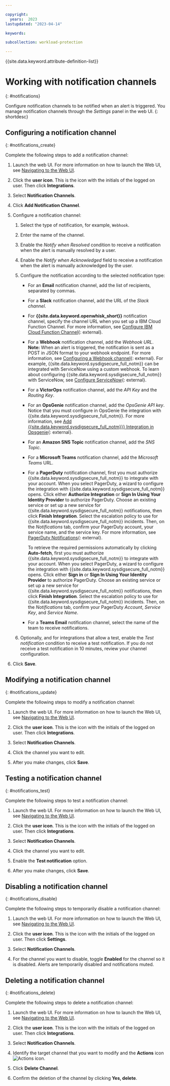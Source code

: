 ```yaml
---

copyright:
  years:  2023
lastupdated: "2023-04-14"

keywords:

subcollection: workload-protection

---
```


{{site.data.keyword.attribute-definition-list}}


# Working with notification channels
{: #notifications}

Configure notification channels to be notified when an alert is triggered. You manage notification channels through the *Settings* panel in the web UI.
{: shortdesc}


## Configuring a notification channel
{: #notifications_create}

Complete the following steps to add a notification channel:

1. Launch the web UI. For more information on how to launch the Web UI, see [Navigating to the Web UI](/docs/workload-protection?topic=workload-protection-launch).

2. Click the **user icon**.  This is the icon with the initials of the logged on user.  Then click **Integrations**.

3. Select **Notification Channels**.

4. Click **Add Notification Channel**.

5. Configure a notification channel:

    1. Select the type of notification, for example, `Webhook`.

    2. Enter the name of the channel.

    3. Enable the *Notify when Resolved* condition to receive a notification when the alert is manually resolved by a user.

    4. Enable the *Notify when Acknowledged* field to receive a notification when the alert is manually acknowledged by the user.

    5. Configure the notification according to the selected notification type:

        * For an **Email** notification channel, add the list of recipients, separated by commas.

        * For a **Slack** notification channel, add the URL of the *Slack channel*.

        * For **{{site.data.keyword.openwhisk_short}}** notification channel, specify the channel URL when you set up a IBM Cloud Function Channel. For more information, see [Configure IBM Cloud Function Channel](https://docs.sysdig.com/en/configure-ibm-cloud-functions-channel.html){: external}.

        * For a **Webhook** notification channel, add the *Webhook URL*. **Note:** When an alert is triggered, the notification is sent as a POST in JSON format to your webhook endpoint. For more information, see [Configuring a Webhook channel](https://docs.sysdig.com/en/configure-a-webhook-channel.html){: external}. For example, {{site.data.keyword.sysdigsecure_full_notm}} can be integrated with ServiceNow using a custom webhook. To learn about configuring {{site.data.keyword.sysdigsecure_full_notm}} with ServiceNow, see [Configure ServiceNow](https://docs.sysdig.com/en/configure-servicenow.html){: external}.

        * For a **VictorOps** notification channel, add the *API Key* and the *Routing Key*.

        * For an **OpsGenie** notification channel, add the *OpsGenie API key*. Notice that you must configure in OpsGenie the integration with {{site.data.keyword.sysdigsecure_full_notm}}. For more information, see [Add {{site.data.keyword.sysdigsecure_full_notm}}} Integration in Opsgenie](https://docs.opsgenie.com/v1.0/docs/sysdig-cloud-integration){: external}.

        * For an **Amazon SNS Topic** notification channel, add the *SNS Topic*.

        * For a **Microsoft Teams** notification channel, add the *Microsoft Teams* URL.

        * For a **PagerDuty** notification channel, first you must authorize {{site.data.keyword.sysdigsecure_full_notm}} to integrate with your account. When you select PagerDuty, a wizard to configure the integration with {{site.data.keyword.sysdigsecure_full_notm}} opens. Click either **Authorize Integration** or **Sign In Using Your Identity Provider** to authorize PagerDuty. Choose an existing service or set up a new service for {{site.data.keyword.sysdigsecure_full_notm}} notifications, then click **Finish Integration**. Select the escalation policy to use for {{site.data.keyword.sysdigsecure_full_notm}} incidents. Then, on the *Notifications* tab, confirm your PagerDuty account, your service name, and the service key. For more information, see [PagerDuty Notifications](https://docs.sysdig.com/en/docs/administration/administration-settings/notifications-management/set-up-notification-channels/pagerduty-notifications/){: external}.

            To retrieve the required permissions automatically by clicking **Auto-fetch**, first you must authorize {{site.data.keyword.sysdigsecure_full_notm}} to integrate with your account. When you select PagerDuty, a wizard to configure the integration with {{site.data.keyword.sysdigsecure_full_notm}} opens. Click either **Sign in** or **Sign In Using Your Identity Provider** to authorize PagerDuty. Choose an existing service or set up a new service for {{site.data.keyword.sysdigsecure_full_notm}} notifications, then click **Finish Integration**. Select the escalation policy to use for {{site.data.keyword.sysdigsecure_full_notm}} incidents. Then, on the *Notifications* tab, confirm your PagerDuty *Account*, *Service Key*, and *Service Name*.

        * For a **Teams Email** notification channel, select the name of the team to receive notifications.

    6. Optionally, and for integrations that allow a test, enable the *Test notification* condition to receive a test notification. If you do not receive a test notification in 10 minutes, review your channel configuration.

6. Click **Save**.



## Modifying a notification channel
{: #notifications_update}

Complete the following steps to modify a notification channel:

1. Launch the web UI. For more information on how to launch the Web UI, see [Navigating to the Web UI](/docs/workload-protection?topic=workload-protection-launch).

2. Click the **user icon**.  This is the icon with the initials of the logged on user.  Then click **Integrations**.

3. Select **Notification Channels**.

4. Click the channel you want to edit.

5. After you make changes, click **Save**.



## Testing a notification channel
{: #notifications_test}

Complete the following steps to test a notification channel:

1. Launch the web UI. For more information on how to launch the Web UI, see [Navigating to the Web UI](/docs/workload-protection?topic=workload-protection-launch).

2. Click the **user icon**.  This is the icon with the initials of the logged on user.  Then click **Integrations**.

3. Select **Notification Channels**.

4. Click the channel you want to edit.

5. Enable the **Test notification** option.

6. After you make changes, click **Save**.



## Disabling a notification channel
{: #notifications_disable}

Complete the following steps to temporarily disable a notification channel:

1. Launch the web UI. For more information on how to launch the Web UI, see [Navigating to the Web UI](/docs/workload-protection?topic=workload-protection-launch).

2. Click the **user icon**.  This is the icon with the initials of the logged on user.  Then click **Settings**.

3. Select **Notification Channels**.

4. For the channel you want to disable, toggle **Enabled** for the channel so it is disabled.  Alerts are temporarily disabled and notifications muted.

## Deleting a notification channel
{: #notifications_delete}

Complete the following steps to delete a notification channel:

1. Launch the web UI. For more information on how to launch the Web UI, see [Navigating to the Web UI](/docs/workload-protection?topic=workload-protection-launch).

2. Click the **user icon**.  This is the icon with the initials of the logged on user.  Then click **Integrations**.

3. Select **Notification Channels**.

4. Identify the target channel that you want to modify and the **Actions** icon ![Actions icon](../icons/action-menu-icon.svg "Actions").

5. Click **Delete Channel**.

6. Confirm the deletion of the channel by clicking **Yes, delete**.
